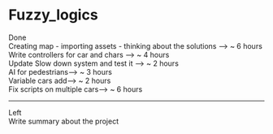 # Fuzzy_logics

Done\
Creating map - importing assets - thinking about the solutions --> ~ 6 hours\
Write controllers for car and chars --> ~ 4 hours\
Update Slow down system and test it  --> ~ 2 hours<br />
AI for pedestrians--> ~ 3 hours<br />
Variable cars add--> ~ 2 hours<br />
Fix scripts on multiple cars--> ~ 6 hours<br />
<hr /> 
Left<br />
Write summary about the project

